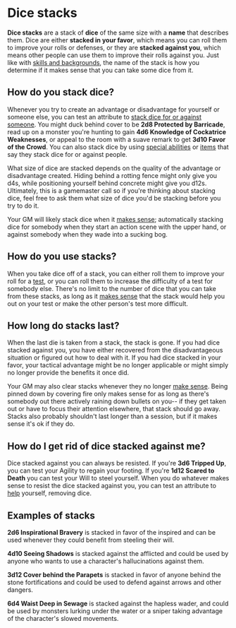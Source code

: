 # Dice stacks

**Dice stacks** are a stack of **dice** of the same size with a **name** that describes them. Dice are either **stacked in your favor**, which means you can roll them to improve your rolls or defenses, or they are **stacked against you**, which means other people can use them to improve their rolls against you. Just like with [skills and backgrounds](../character/backgrounds.md), the name of the stack is how you determine if it makes sense that you can take some dice from it.

## How do you stack dice?

Whenever you try to create an advantage or disadvantage for yourself or someone else, you can test an attribute to [stack dice for or against someone](basic_abilities.md#stacking-dice-for-or-against-someone). You might duck behind cover to be **2d8 Protected by Barricade**, read up on a monster you're hunting to gain **4d6 Knowledge of Cockatrice Weaknesses**, or appeal to the room with a suave remark to get **3d10 Favor of the Crowd**. You can also stack dice by using [special abilities](special_abilities.md) or [items](../character/equipment.md) that say they stack dice for or against people.

What size of dice are stacked depends on the quality of the advantage or disadvantage created. Hiding behind a rotting fence might only give you d4s, while positioning yourself behind concrete might give you d12s. Ultimately, this is a gamemaster call so if you're thinking about stacking dice, feel free to ask them what size of dice you'd be stacking before you try to do it.

Your GM will likely stack dice when it [makes sense](../getting_started/index.md#narrative-truth); automatically stacking dice for somebody when they start an action scene with the upper hand, or against somebody when they wade into a sucking bog. 

## How do you use stacks?

When you take dice off of a stack, you can either roll them to improve your roll for a [test](tests.md), or you can roll them to increase the difficulty of a test for somebody else. There's no limit to the number of dice that you can take from these stacks, as long as it [makes sense](../getting_started/index.md#narrative-truth) that the stack would help you out on your test or make the other person's test more difficult.

## How long do stacks last?

When the last die is taken from a stack, the stack is gone. If you had dice stacked against you, you have either recovered from the disadvantageous situation or figured out how to deal with it. If you had dice stacked in your favor, your tactical advantage might be no longer applicable or might simply no longer provide the benefits it once did.

Your GM may also clear stacks whenever they no longer [make sense](../getting_started/index.md#narrative-truth). Being pinned down by covering fire only makes sense for as long as there's somebody out there actively raining down bullets on you-- if they get taken out or have to focus their attention elsewhere, that stack should go away. Stacks also probably shouldn't last longer than a session, but if it makes sense it's ok if they do.

## How do I get rid of dice stacked against me?

Dice stacked against you can always be resisted. If you're **3d6 Tripped Up**, you can test your Agility to regain your footing. If you're **1d12 Scared to Death** you can test your Will to steel yourself. When you do whatever makes sense to resist the dice stacked against you, you can test an attribute to [help](basic_abilities.md#help) yourself, removing dice.

## Examples of stacks

**2d6 Inspirational Bravery** is stacked in favor of the inspired and can be used whenever they could benefit from steeling their will.

**4d10 Seeing Shadows** is stacked against the afflicted and could be used by anyone who wants to use a character's hallucinations against them.

**3d12 Cover behind the Parapets** is stacked in favor of anyone behind the stone fortifications and could be used to defend against arrows and other dangers.

**6d4 Waist Deep in Sewage** is stacked against the hapless wader, and could be used by monsters lurking under the water or a sniper taking advantage of the character's slowed movements.